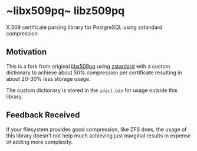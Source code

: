 # ~libx509pq~ libz509pq
X.509 certificate parsing library for PostgreSQL using zstandard compression

## Motivation

This is a fork from original [libx509pq](https://github.com/crtsh/libx509pq) using [zstardard](https://facebook.github.io/zstd/) with a custom dictionary to achieve about 50% compression per certificate resulting in about 20-30% less storage usage.

The custom dictionary is stored in the `zdict.bin` for usage outside this library.

## Feedback Received

If your filesystem provides good compression, like ZFS does, the usage of this library doesn't not help much achieving just marginal results in expense of adding more complexity. 
